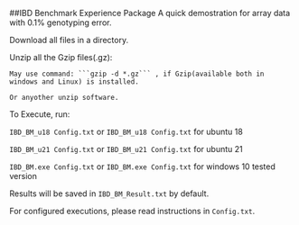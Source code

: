 ##IBD Benchmark Experience Package
A quick demostration for array data with 0.1% genotyping error.

Download all files in a directory.

Unzip all the Gzip files(.gz):

    May use command: ```gzip -d *.gz``` , if Gzip(available both in windows and Linux) is installed.
  
    Or anyother unzip software.
  
To Execute, run:

  ```IBD_BM_u18 Config.txt``` or ```IBD_BM_u18 Config.txt``` for ubuntu 18
  
  ```IBD_BM_u21 Config.txt``` or ```IBD_BM_u21 Config.txt``` for ubuntu 21
  
  ```IBD_BM.exe Config.txt``` or ```IBD_BM.exe Config.txt``` for windows 10 tested version
  

Results will be saved in ```IBD_BM_Result.txt``` by default.  

For configured executions, please read instructions in ```Config.txt```.
